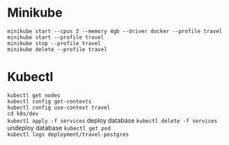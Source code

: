 # Minikube

`minikube start --cpus 2 --memory 4gb --driver docker --profile travel`
`minikube start --profile travel`  
`minikube stop --profile travel`  
`minikube delete --profile travel`

# Kubectl

`kubectl get nodes`  
`kubectl config get-contexts`  
`kubectl config use-context travel`  
`cd k8s/dev`  
`kubectl apply -f services` deploy database 
`kubectl delete -f services`  undeploy database
`kubectl get pod`  
`kubectl logs deployment/travel-postgres`  
